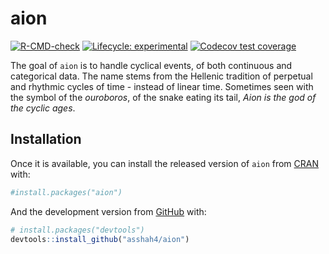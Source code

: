 
<!-- README.md is generated from README.Rmd. Please edit that file -->

# aion

<!-- badges: start -->

[![R-CMD-check](https://github.com/asshah4/aion/workflows/R-CMD-check/badge.svg)](https://github.com/asshah4/aion/actions)
[![Lifecycle:
experimental](https://img.shields.io/badge/lifecycle-experimental-orange.svg)](https://lifecycle.r-lib.org/articles/stages.html#experimental)
[![Codecov test
coverage](https://codecov.io/gh/asshah4/aion/branch/main/graph/badge.svg)](https://codecov.io/gh/asshah4/aion?branch=main)
<!-- badges: end -->

The goal of `aion` is to handle cyclical events, of both continuous and
categorical data. The name stems from the Hellenic tradition of
perpetual and rhythmic cycles of time - instead of linear time.
Sometimes seen with the symbol of the *ouroboros*, of the snake eating
its tail, *Aion is the god of the cyclic ages*.

## Installation

Once it is available, you can install the released version of `aion`
from [CRAN](https://CRAN.R-project.org) with:

``` r
#install.packages("aion")
```

And the development version from [GitHub](https://github.com/) with:

``` r
# install.packages("devtools")
devtools::install_github("asshah4/aion")
```
